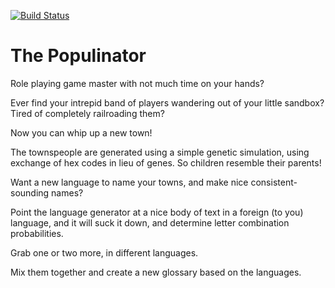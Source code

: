 
[![Build Status](https://travis-ci.org/slabgorb/populinator.png?branch=master)](http://travis-ci.org/slabgorb/populinator)

# The Populinator #

Role playing game master with not much time on your hands?

Ever find your intrepid band of players wandering out of your little sandbox? Tired of completely railroading them?

Now you can whip up a new town!

The townspeople are generated using a simple genetic simulation, using exchange of hex codes in lieu of genes. So children resemble their parents!

Want a new language to name your towns, and make nice consistent-sounding names?

Point the language generator at a nice body of text in a foreign (to you) language, and it will suck it down, and determine letter combination probabilities.

Grab one or two more, in different languages.

Mix them together and create a new glossary based on the languages.
